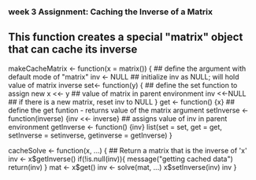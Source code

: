 ### week 3 Assignment: Caching the Inverse of a Matrix

## This function creates a special "matrix" object that can cache its inverse

makeCacheMatrix <- function(x = matrix()) { ## define the argument with default mode of "matrix"
   inv <- NULL   ## initialize inv as NULL; will hold value of matrix inverse 
  set<- function(y) { ## define the set function to assign new 
    x <<- y ## value of matrix in parent environment
    inv <<-NULL    ## if there is a new matrix, reset inv to NULL
  }
  get <- function() {x}  			## define the get funtion - returns value of the matrix argument
  setInverse <- function(inverse) {inv <<- inverse}  		## assigns value of inv in parent environment
  getInverse <- function() {inv}
  list(set = set, get = get, setInverse = setinverse, getinverse = getInverse)
}

cacheSolve <- function(x, ...) { ## Return a matrix that is the inverse of 'x'
    inv <- x$getInverse()
    if(!is.null(inv)){
      message("getting cached data")
      return(inv)
    }
    mat <- x$get()
    inv <- solve(mat, ...)
    x$setInverse(inv)
    inv
}
